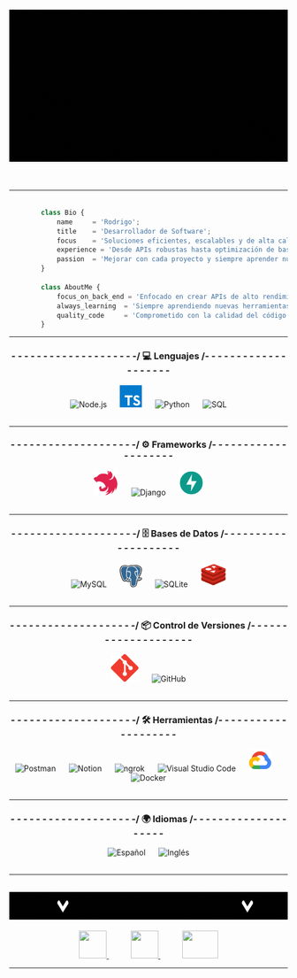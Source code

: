 <div align="center">
	<br>
	<img src="https://github.com/Rodrigo-Suarez/Rodrigo-Suarez/blob/main/rodrigo_github_banner.gif" width="1400" height="275">
	<br>
</div>
<br>
<br>

----


	
```python

		class Bio {
		    name     = 'Rodrigo';
		    title    = 'Desarrollador de Software';
		    focus    = 'Soluciones eficientes, escalables y de alta calidad';
		    experience = 'Desde APIs robustas hasta optimización de bases de datos';
		    passion  = 'Mejorar con cada proyecto y siempre aprender nuevas tecnologías';
		}
						
		class AboutMe {
		    focus_on_back_end = 'Enfocado en crear APIs de alto rendimiento';
		    always_learning  = 'Siempre aprendiendo nuevas herramientas y metodologías';
		    quality_code     = 'Comprometido con la calidad del código y las buenas prácticas';
		}

```


-----
### <div align="center"> - - - - - - - - - - - - - - - - - - - -/ 💻 Lenguajes /- - - - - - - - - - - - - - - - - - - - </div>

<div align="center">
  <img alt="Node.js" width="40px" src="https://cdn.worldvectorlogo.com/logos/nodejs-icon.svg" />
  &nbsp;&nbsp;&nbsp;&nbsp;
  <img alt="TypeScript" width="40px" src="https://raw.githubusercontent.com/github/explore/master/topics/typescript/typescript.png" /> 
  &nbsp;&nbsp;&nbsp;&nbsp;
  <img alt="Python" width="60px" src="https://www.todosoluciones.es/wp-content/uploads/2024/11/Python-Logo-600x445.png.webp" />
  &nbsp;&nbsp;&nbsp;&nbsp; 
  <img alt="SQL" width="60px" src="https://miro.medium.com/v2/resize:fit:787/1*IYEvbY1IRNoXRTuAIWpERQ.png" />
</div>
<br />

-----
### <div align="center"> - - - - - - - - - - - - - - - - - - - -/ ⚙️ Frameworks /- - - - - - - - - - - - - - - - - - - -</div>

<div align="center">
  <img alt="NestJS" width="45px" src="https://raw.githubusercontent.com/github/explore/master/topics/nestjs/nestjs.png" />
  &nbsp;&nbsp;&nbsp;&nbsp; 
  <img alt="Django" width="45px" src="https://avatars.githubusercontent.com/u/27804?s=200&v=4" />
  &nbsp;&nbsp;&nbsp;&nbsp;
  <img alt="FastAPI" width="45px" src="https://raw.githubusercontent.com/github/explore/master/topics/fastapi/fastapi.png" />
</div>
<br />

-----
### <div align="center">- - - - - - - - - - - - - - - - - - - -/ 🗄️ Bases de Datos /- - - - - - - - - - - - - - - - - - - -</div>

<div align="center">
  <img alt="MySQL" width="40px" src="https://cdn-icons-png.flaticon.com/512/5968/5968313.png" />
  &nbsp;&nbsp;&nbsp;&nbsp;
  <img alt="PostgreSQL" width="40px" src="https://raw.githubusercontent.com/github/explore/master/topics/postgresql/postgresql.png" />
  &nbsp;&nbsp;&nbsp;&nbsp;
  <img alt="SQLite" width="90px" src="https://upload.wikimedia.org/wikipedia/commons/3/38/SQLite370.svg" />
  &nbsp;&nbsp;&nbsp;&nbsp; 
  <img alt="Redis" width="45px" src="https://raw.githubusercontent.com/devicons/devicon/master/icons/redis/redis-original.svg" />
</div>
<br />

-----
### <div align="center">- - - - - - - - - - - - - - - - - - - -/ 📦 Control de Versiones /- - - - - - - - - - - - - - - - - - - -</div>

<div align="center">
  <img alt="Git" width="50px" src="https://raw.githubusercontent.com/github/explore/master/topics/git/git.png" />
  &nbsp;&nbsp;&nbsp;&nbsp;
  <img alt="GitHub" width="60px" src="https://img.icons8.com/ios11/512/FFFFFF/github.png" />
</div>
<br />

-----
### <div align="center">- - - - - - - - - - - - - - - - - - - -/ 🛠️ Herramientas /- - - - - - - - - - - - - - - - - - - -</div>

<div align="center">
  <img alt="Postman" width="40px" src="https://www.svgrepo.com/show/354202/postman-icon.svg" />
  &nbsp;&nbsp;&nbsp;&nbsp;
  <img alt="Notion" width="40px" src="https://upload.wikimedia.org/wikipedia/commons/4/45/Notion_app_logo.png" />
  &nbsp;&nbsp;&nbsp;&nbsp;
  <img alt="ngrok" width="40px" src="https://logowik.com/content/uploads/images/ngrok-api-gateway1400.logowik.com.webp" />
  &nbsp;&nbsp;&nbsp;&nbsp;
  <img alt="Visual Studio Code" width="40px" src="https://code.visualstudio.com/assets/favicon.ico" />
  &nbsp;&nbsp;&nbsp;&nbsp;
  <img alt="Google Cloud" width="40px" src="https://raw.githubusercontent.com/github/explore/master/topics/google-cloud/google-cloud.png" />
  &nbsp;&nbsp;&nbsp;&nbsp; 
  <img alt="Docker" width="40px" src="https://cdn-icons-png.flaticon.com/512/919/919853.png" />


</div>
<br />

-----
### <div align="center">- - - - - - - - - - - - - - - - - - - -/ 🌍 Idiomas /- - - - - - - - - - - - - - - - - - - -</div>

<div align="center">
  <img alt="Español" width="50px" src="https://upload.wikimedia.org/wikipedia/commons/thumb/9/9a/Flag_of_Spain.svg/32px-Flag_of_Spain.svg.png" />
  &nbsp;&nbsp;&nbsp;&nbsp;
  <img alt="Inglés" width="60px" src="https://upload.wikimedia.org/wikipedia/commons/thumb/a/a4/Flag_of_the_United_States.svg/32px-Flag_of-the-United-States.svg.png" />
</div>
<br />


---------------------------------------------------------------------------------------------------------------------------------------------------------------------------------
<div align="center">
	<br>
	<img src="https://github.com/Rodrigo-Suarez/Rodrigo-Suarez/blob/main/rodrigo_github_contact_with_me.gif" width="1400" height="50">
	<br>
</div>
<br>
<div align="center">
	<a href="https://www.linkedin.com/in/rodrigo-suarez-85225a318/">
	    <img src="https://upload.wikimedia.org/wikipedia/commons/thumb/c/ca/LinkedIn_logo_initials.png/640px-LinkedIn_logo_initials.png" width="50" height="50">
	</a>
	&nbsp;&nbsp;&nbsp;&nbsp;
	&nbsp;&nbsp;&nbsp;&nbsp;
	<a href="https://discord.com/users/558724992561315841/">
	    <img src="https://logodownload.org/wp-content/uploads/2017/11/discord-logo-1-1.png" width="50" height="50">
	</a>
	&nbsp;&nbsp;&nbsp;&nbsp;
	&nbsp;&nbsp;&nbsp;&nbsp;
	<a href="mailto:rodrigo.facultad.unsj@gmail.com">
	    <img src="https://upload.wikimedia.org/wikipedia/commons/thumb/7/7e/Gmail_icon_%282020%29.svg/2560px-Gmail_icon_%282020%29.svg.png" width="65" height="50">
	</a>
</div>

---------------------------------------------------------------------------------------------------------------------------------------------------------------------------------




